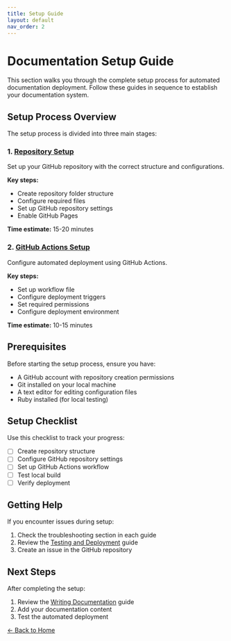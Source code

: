 ```yaml
---
title: Setup Guide
layout: default
nav_order: 2
---
```


# Documentation Setup Guide

This section walks you through the complete setup process for automated documentation deployment. Follow these guides in sequence to establish your documentation system.

## Setup Process Overview

The setup process is divided into three main stages:

### 1. [Repository Setup](repository-setup.md)
Set up your GitHub repository with the correct structure and configurations.

**Key steps:**
- Create repository folder structure
- Configure required files
- Set up GitHub repository settings
- Enable GitHub Pages

**Time estimate:** 15-20 minutes

### 2. [GitHub Actions Setup](github-actions-setup.md)
Configure automated deployment using GitHub Actions.

**Key steps:**
- Set up workflow file
- Configure deployment triggers
- Set required permissions
- Configure deployment environment

**Time estimate:** 10-15 minutes

## Prerequisites

Before starting the setup process, ensure you have:

- A GitHub account with repository creation permissions
- Git installed on your local machine
- A text editor for editing configuration files
- Ruby installed (for local testing)

## Setup Checklist

Use this checklist to track your progress:

- [ ] Create repository structure
- [ ] Configure GitHub repository settings
- [ ] Set up GitHub Actions workflow
- [ ] Test local build
- [ ] Verify deployment

## Getting Help

If you encounter issues during setup:

1. Check the troubleshooting section in each guide
2. Review the [Testing and Deployment](../testing-deployment.md) guide
3. Create an issue in the GitHub repository

## Next Steps

After completing the setup:

1. Review the [Writing Documentation](../writing-docs.md) guide
2. Add your documentation content
3. Test the automated deployment

[← Back to Home](../index.md)